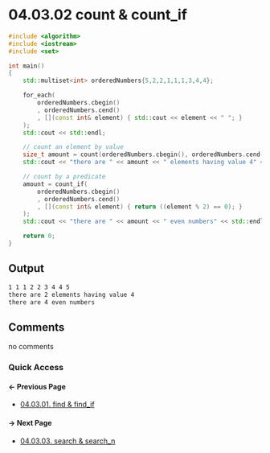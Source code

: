 # 04.03.02 count & count_if

```cxx
#include <algorithm>
#include <iostream>
#include <set>

int main()
{
    std::multiset<int> orderedNumbers{5,2,2,1,1,1,3,4,4};

    for_each(
        orderedNumbers.cbegin()
        , orderedNumbers.cend()
        , [](const int& element) { std::cout << element << " "; }
    );
    std::cout << std::endl;

    // count an element by value
    size_t amount = count(orderedNumbers.cbegin(), orderedNumbers.cend(), 4);
    std::cout << "there are " << amount << " elements having value 4" << std::endl;

    // count by a predicate
    amount = count_if(
        orderedNumbers.cbegin()
        , orderedNumbers.cend()
        , [](const int& element) { return ((element % 2) == 0); }
    );
    std::cout << "there are " << amount << " even numbers" << std::endl;

    return 0;
}

```

## Output

```txt
1 1 1 2 2 3 4 4 5 
there are 2 elements having value 4
there are 4 even numbers
```

## Comments

no comments

### Quick Access

<div class="previous_page pagination">

#### &#8592; Previous Page

* [04.03.01. find & find_if](./../../04.more_stl/03.algorithms/01.find.md)

</div>
<div class="next_page pagination">

#### &#8594; Next Page

* [04.03.03. search & search_n](./../../04.more_stl/03.algorithms/03.search.md)

</div>
